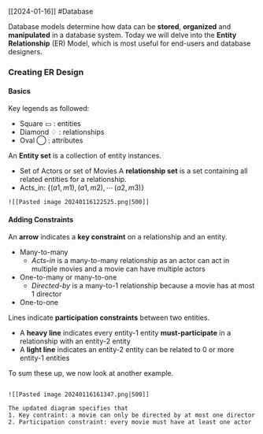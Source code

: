 [[2024-01-16]] #Database 

Database models determine how data can be **stored**, **organized** and **manipulated** in a database system. Today we will delve into the **Entity Relationship** (ER) Model, which is most useful for end-users and database designers.

### Creating ER Design 
#### Basics
Key legends as followed:
- Square ▭ : entities
- Diamond ♢ : relationships
- Oval ⃝ : attributes

An **Entity set** is a collection of entity instances.
- Set of Actors or set of Movies
A **relationship set** is a set containing all related entities for a relationship.
- Acts_in: $\{(a1,m1), (a1,m2), \cdots\, (a2, m3)\}$

```ad-example
![[Pasted image 20240116122525.png|500]]
```

#### Adding Constraints
An **arrow** indicates a **key constraint** on a relationship and an entity.
- Many-to-many
	- *Acts-in* is a many-to-many relationship as an actor can act in multiple movies and a movie can have multiple actors
- One-to-many or many-to-one
	- *Directed-by* is a many-to-1 relationship because a movie has at most 1 director
- One-to-one

Lines indicate **participation constraints** between two entities. 
- A **heavy line** indicates every entity-1 entity **must-participate** in a relationship with an entity-2 entity 
- A **light line** indicates an entity-2 entity can be related to 0 or more entity-1 entities

To sum these up, we now look at another example.

```ad-example

![[Pasted image 20240116161347.png|500]]

The updated diagram specifies that
1. Key contraint: a movie can only be directed by at most one director 
2. Participation constraint: every movie must have at least one actor
```
